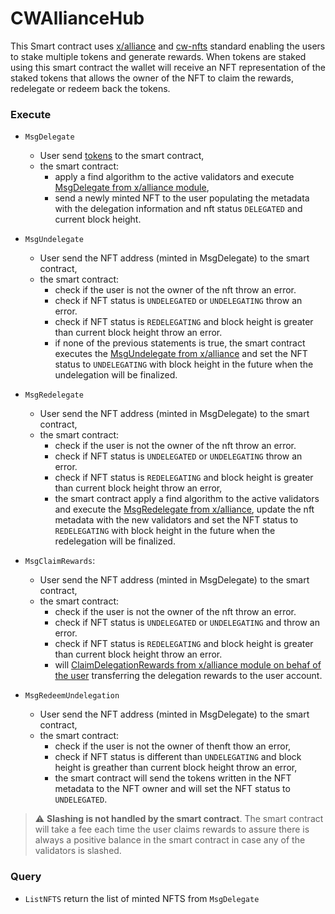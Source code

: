 # CWAllianceHub

This Smart contract uses [x/alliance](https://github.com/terra-money/alliance) and [cw-nfts](https://github.com/CosmWasm/cw-nfts) standard enabling the users to stake multiple tokens and generate rewards. When tokens are staked using this smart contract the wallet will receive an NFT representation of the staked tokens that allows the owner of the NFT to claim the rewards, redelegate or redeem back the tokens.

### Execute

- `MsgDelegate` 
    - User send [tokens](https://github.com/cosmos/cosmos-sdk/blob/main/types/coin.go#L173) to the smart contract,
    - the smart contract:
        - apply a find algorithm to the active validators and execute [MsgDelegate from x/alliance module](https://github.com/terra-money/alliance/blob/main/x/alliance/keeper/msg_server.go#L17),
        - send a newly minted NFT to the user populating the metadata with the delegation information and nft status `DELEGATED` and current block height.

- `MsgUndelegate`
    - User send the NFT address (minted in MsgDelegate) to the smart contract,
    - the smart contract:
        - check if the user is not the owner of the nft throw an error. 
        - check if NFT status is `UNDELEGATED` or `UNDELEGATING` throw an error.
        - check if NFT status is `REDELEGATING` and block height is greater than current block height throw an error.
        - if none of the previous statements is true, the smart contract executes the [MsgUndelegate from x/alliance](https://github.com/terra-money/alliance/blob/main/x/alliance/keeper/msg_server.go#L85) and set the NFT status to `UNDELEGATING` with block height in the future when the undelegation will be finalized.


- `MsgRedelegate`
    - User send the NFT address (minted in MsgDelegate) to the smart contract,
    - the smart contract: 
        - check if the user is not the owner of the nft throw an error. 
        - check if NFT status is `UNDELEGATED` or `UNDELEGATING` throw an error.
        - check if NFT status is `REDELEGATING` and block height is greater than current block height throw an error,
        - the smart contract apply a find algorithm to the active validators and execute the [MsgRedelegate from x/alliance](https://github.com/terra-money/alliance/blob/main/x/alliance/keeper/msg_server.go#L46), update the nft metadata with the new validators and set the NFT status to `REDELEGATING` with block height in the future when the redelegation will be finalized.

- `MsgClaimRewards`:
    - User send the NFT address (minted in MsgDelegate) to the smart contract,
    - the smart contract:
        - check if the user is not the owner of the nft throw an error. 
        - check if NFT status is `UNDELEGATED` or `UNDELEGATING` and throw an error.
        - check if NFT status is `REDELEGATING` and block height is greater than current block height throw an error.
        - will [ClaimDelegationRewards from x/alliance module on behaf of the user](https://github.com/terra-money/alliance/blob/main/x/alliance/keeper/msg_server.go#L114) transferring the delegation rewards to the user account.


- `MsgRedeemUndelegation`
    - User send the NFT address (minted in MsgDelegate) to the smart contract,
    - the smart contract:
        - check if the user is not the owner of thenft thow an error,
        - check if NFT status is different than `UNDELEGATING` and block height is greather than current block height throw an error,
        - the smart contract will send the tokens written in the NFT metadata to the NFT owner and will set the NFT status to `UNDELEGATED`.


> :warning: **Slashing is not handled by the smart contract**. The smart contract will take a fee each time the user claims rewards to assure there is always a positive balance in the smart contract in case any of the validators is slashed.

### Query 

- `ListNFTS` return the list of minted NFTS from `MsgDelegate`


